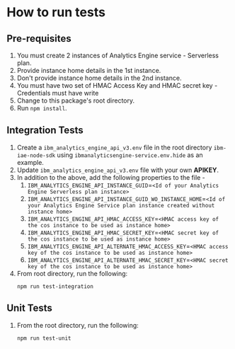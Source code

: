# How to run tests

## Pre-requisites
1. You must create 2 instances of Analytics Engine service - Serverless plan.
1. Provide instance home details in the 1st instance.
1. Don't provide instance home details in the 2nd instance.
1. You must have two set of HMAC Access Key and HMAC secret key - Credentials must have write 
1. Change to this package's root directory.
1. Run `npm install`.

## Integration Tests

1. Create a `ibm_analytics_engine_api_v3.env` file in the root directory `ibm-iae-node-sdk` using `ibmanalyticsengine-service.env.hide` as an example.
1. Update `ibm_analytics_engine_api_v3.env` file with your own **APIKEY**.
1. In addition to the above, add the following properties to the file - 
    1. `IBM_ANALYTICS_ENGINE_API_INSTANCE_GUID`=`<Id of your Analytics Engine Serverless plan instance>`
    1. `IBM_ANALYTICS_ENGINE_API_INSTANCE_GUID_WO_INSTANCE_HOME`=`<Id of your Analytics Engine Service plan instance created without instance home>`
    1. `IBM_ANALYTICS_ENGINE_API_HMAC_ACCESS_KEY`=`<HMAC access key of the cos instance to be used as instance home>`
    1. `IBM_ANALYTICS_ENGINE_API_HMAC_SECRET_KEY`=`<HMAC secret key of the cos instance to be used as instance home>`
    1. `IBM_ANALYTICS_ENGINE_API_ALTERNATE_HMAC_ACCESS_KEY`=`<HMAC access key of the cos instance to be used as instance home>`
    1. `IBM_ANALYTICS_ENGINE_API_ALTERNATE_HMAC_SECRET_KEY`=`<HMAC secret key of the cos instance to be used as instance home>`    
1. From root directory, run the following:
    ```
    npm run test-integration
    ```

## Unit Tests

1. From the root directory, run the following:
    ```
    npm run test-unit
    ```
